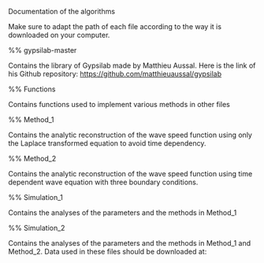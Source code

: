Documentation of the algorithms

Make sure to adapt the path of each file according to the way it is downloaded on your computer.

%% gypsilab-master

Contains the library of Gypsilab made by Matthieu Aussal.
Here is the link of his Github repository:
https://github.com/matthieuaussal/gypsilab

%% Functions

Contains functions used to implement various methods in other files

%% Method_1

Contains the analytic reconstruction of the wave speed function using only the Laplace transformed equation to avoid time dependency.

%% Method_2

Contains the analytic reconstruction of the wave speed function using time dependent wave equation with three boundary conditions.

%% Simulation_1

Contains the analyses of the parameters and the methods in Method_1

%% Simulation_2

Contains the analyses of the parameters and the methods in Method_1 and Method_2.
Data used in these files should be downloaded at:
